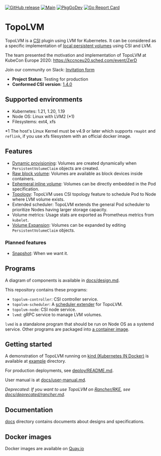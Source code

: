 [![GitHub release](https://img.shields.io/github/v/release/topolvm/topolvm.svg?maxAge=60)][releases]
[![Main](https://github.com/topolvm/topolvm/workflows/Main/badge.svg)](https://github.com/topolvm/topolvm/actions)
[![PkgGoDev](https://pkg.go.dev/badge/github.com/topolvm/topolvm?tab=overview)](https://pkg.go.dev/github.com/topolvm/topolvm?tab=overview)
[![Go Report Card](https://goreportcard.com/badge/github.com/topolvm/topolvm)](https://goreportcard.com/badge/github.com/topolvm/topolvm)

TopoLVM
=======

TopoLVM is a [CSI][] plugin using LVM for Kubernetes.
It can be considered as a specific implementation of [local persistent volumes](https://kubernetes.io/docs/concepts/storage/volumes/#local) using CSI and LVM.

The team presented the motivation and implementation of TopoLVM at KubeCon Europe 2020: https://kccnceu20.sched.com/event/ZerD

Join our community on Slack: [Invitation form](https://docs.google.com/forms/d/e/1FAIpQLSd2zZhqZUDTs8YUfhvKmSI_xb_iiPnz3-Hy6S7ehmHHmiifEg/viewform?embedded=true)

- **Project Status**: Testing for production
- **Conformed CSI version**: [1.4.0](https://github.com/container-storage-interface/spec/blob/v1.4.0/spec.md)

Supported environments
----------------------

- Kubernetes: 1.21, 1.20, 1.19
- Node OS: Linux with LVM2 (*1)
- Filesystems: ext4, xfs

*1 The host's Linux Kernel must be v4.9 or later which supports `rmapbt` and `reflink`, if you use xfs filesystem with an official docker image.

Features
--------

- [Dynamic provisioning](https://kubernetes-csi.github.io/docs/external-provisioner.html): Volumes are created dynamically when `PersistentVolumeClaim` objects are created.
- [Raw block volume](https://kubernetes-csi.github.io/docs/raw-block.html): Volumes are available as block devices inside containers.
- [Ephemeral inline volume](https://kubernetes.io/docs/concepts/storage/volumes/#csi-ephemeral-volumes): Volumes can be directly embedded in the Pod specification.
- [Topology](https://kubernetes-csi.github.io/docs/topology.html): TopoLVM uses CSI topology feature to schedule Pod to Node where LVM volume exists.
- Extended scheduler: TopoLVM extends the general Pod scheduler to prioritize Nodes having larger storage capacity.
- Volume metrics: Usage stats are exported as Prometheus metrics from `kubelet`.
- [Volume Expansion](https://kubernetes-csi.github.io/docs/volume-expansion.html): Volumes can be expanded by editing `PersistentVolumeClaim` objects.

### Planned features

- [Snapshot](https://kubernetes-csi.github.io/docs/snapshot-restore-feature.html): When we want it.

Programs
--------

A diagram of components is available in [docs/design.md](docs/design.md#diagram).

This repository contains these programs:

- `topolvm-controller`: CSI controller service.
- `topolvm-scheduler`: A [scheduler extender](https://github.com/kubernetes/community/blob/master/contributors/design-proposals/scheduling/scheduler_extender.md) for TopoLVM.
- `topolvm-node`: CSI node service.
- `lvmd`: gRPC service to manage LVM volumes.

`lvmd` is a standalone program that should be run on Node OS as a systemd service.
Other programs are packaged into [a container image](https://quay.io/organization/topolvm).

Getting started
---------------

A demonstration of TopoLVM running on [kind (Kubernetes IN Docker)][kind] is available at [example](example/) directory.

For production deployments, see [deploy/README.md](./deploy/README.md).

User manual is at [docs/user-manual.md](docs/user-manual.md).

_Deprecated: If you want to use TopoLVM on [Rancher/RKE](https://rancher.com/docs/rke/latest/en/), see [docs/deprecated/rancher.md](docs/deprecated/rancher.md)._

Documentation
-------------

[docs](docs/) directory contains documents about designs and specifications.

Docker images
-------------

Docker images are available on [Quay.io](https://quay.io/organization/topolvm)

[releases]: https://github.com/topolvm/topolvm/releases
[CSI]: https://github.com/container-storage-interface/spec
[kind]: https://github.com/kubernetes-sigs/kind
